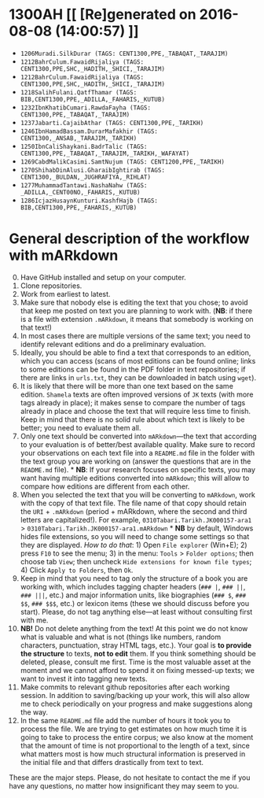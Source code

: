 # 1300AH [[ [Re]generated on 2016-08-08 (14:00:57) ]]

* `1206Muradi.SilkDurar (TAGS: CENT1300,PPE,_TABAQAT,_TARAJIM)`
* `1212BahrCulum.FawaidRijaliya (TAGS: CENT1300,PPE,SHC,_HADITH,_SHICI,_TARAJIM)`
* `1212BahrCulum.FawaidRijaliya (TAGS: CENT1300,PPE,SHC,_HADITH,_SHICI,_TARAJIM)`
* `1218SalihFulani.QatfThamar (TAGS: BIB,CENT1300,PPE,_ADILLA,_FAHARIS,_KUTUB)`
* `1232IbnKhatibCumari.RawdaFayha (TAGS: CENT1300,PPE,_TABAQAT,_TARAJIM)`
* `1237Jabarti.CajaibAthar (TAGS: CENT1300,PPE,_TARIKH)`
* `1246IbnHamadBassam.DurarMafakhir (TAGS: CENT1300,_ANSAB,_TARAJIM,_TARIKH)`
* `1250IbnCaliShaykani.BadrTalic (TAGS: CENT1300,PPE,_TABAQAT,_TARAJIM,_TARIKH,_WAFAYAT)`
* `1269CabdMalikCasimi.SamtNujum (TAGS: CENT1200,PPE,_TARIKH)`
* `1270ShihabDinAlusi.GharaibIghtirab (TAGS: CENT1300,_BULDAN,_JUGHRAFIYA,_RIHLAT)`
* `1277MuhammadTantawi.NashaNahw (TAGS: _ADILLA,_CENT00NO,_FAHARIS,_KUTUB)`
* `1286IcjazHusaynKunturi.KashfHajb (TAGS: BIB,CENT1300,PPE,_FAHARIS,_KUTUB)`


# General description of the workflow with mARkdown

0. Have GitHub installed and setup on your computer.
1. Clone repositories.
2. Work from earliest to latest.
3. Make sure that nobody else is editing the text that you chose; to avoid that keep me posted on text you are planning to work with. (**NB**: if there is a file with extension `.mARkdown`, it means that somebody is working on that text!)
4. In most cases there are multiple versions of the same text; you need to identify relevant editions and do a preliminary evaluation.
5. Ideally,  you should be able to find a text that corresponds to an edition,  which you can access (scans of most editions can be found online; links to some editions can be found in the PDF folder in text repositories; if there are links in `urls.txt`, they can be downloaded in batch using `wget`). 
6. It is likely that there will be more than one text based on the same edition. `Shamela` texts are often improved versions of `JK` texts (with more tags already in place);  it makes sense to compare the number of tags already in place and choose the text that will require less time to finish. Keep in mind that there is no solid rule about which text is likely to be better; you need to evaluate them all.
7. Only one text should be converted into `mARkdown`—the text that according to your evaluation is of better/best available quality. Make sure to record your observations on each text file into a `README.md` file in the folder with the text group you are working on (answer the questions that are in the `README.md` file).
 		* **NB**: If your research focuses on specific texts, you may want having multiple editions converted into `mARkdown`; this will allow to compare how editions are different from each other.
8. When you selected the text that you will be converting to `mARkdown`, work with the copy of that text file. The file name of that copy should retain the `URI` + `.mARkdown` (period + mARkdown,  where the second and third letters are capitalized!). For example, `0310Tabari.Tarikh.JK000157-ara1` > `0310Tabari.Tarikh.JK000157-ara1.mARkdown`
		* **NB** by default, Windows hides file extensions, so you will need to change some settings so that they are displayed. *How to do that*: 1) Open `File explorer` (Win+E); 2) press `F10` to see the menu; 3) in the menu: `Tools` > `Folder options`; then choose tab `View`; then uncheck `Hide extensions for known file types`; 4) Click `Apply to Folders`, then `Ok`.
9. Keep in mind that you need to tag only the structure of a book you are working with,  which includes tagging chapter headers (`### |`, `### ||`, `### |||`, etc.) and major information units, like biographies (`### $`, `### $$`, `### $$$`, etc.) or lexicon items (these we should discuss before you start). Please, do not tag anything else—at least without consulting first with me.
10. **NB!** Do not delete anything from the text! At this point we do not know what is valuable and what is not (things like numbers, random characters, punctuation, stray HTML tags, etc.). Your goal is **to provide the structure** to texts, **not to edit** them. If you think something should be deleted, please, consult me first. Time is the most valuable asset at the moment and we cannot afford to spend it on fixing messed-up texts; we want to invest it into tagging new texts.
10. Make commits to relevant github repositories after each working session. In addition to saving/backing up your work, this will also allow me to check periodically on your progress and make suggestions along the way.
11. In the same `README.md` file add the number of hours it took you to process the file. We are trying to get estimates on how much time it is going to take to process the entire corpus; we also know at the moment that the amount of time is not proportional to the length of a text, since what matters most is how much structural information is preserved in the initial file and that differs drastically from text to text.

These are the major steps.  Please, do not hesitate to contact the me if you have any questions, no matter how insignificant they may seem to you.

